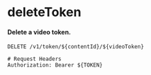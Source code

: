 deleteToken
===========

#### Delete a video token.

```http
DELETE /v1/token/${contentId}/${videoToken}

# Request Headers
Authorization: Bearer ${TOKEN}
```